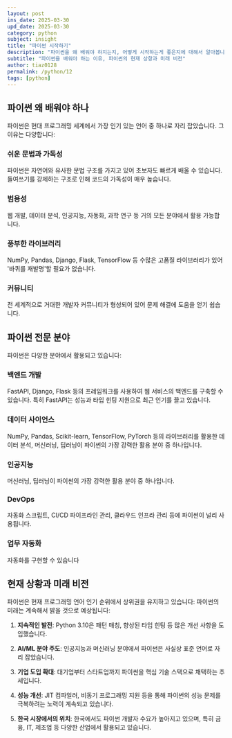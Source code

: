 ```yaml
---
layout: post
ins_date: 2025-03-30
upd_date: 2025-03-30
category: python
subject: insight
title: "파이썬 시작하기"
description: "파이썬을 왜 배워야 하지는지, 어떻게 시작하는게 좋은지에 대해서 알아봅니다. 또한 전문가로써 파이썬을 사용하는 분야와 현재 상황과 미래 비전을 알아봅시다."
subtitle: "파이썬을 배워야 하는 이유, 파이썬의 현재 상항과 미래 비전"
author: tiaz0128
permalink: /python/12
tags: [python]
---
```


## 파이썬 왜 배워야 하나

파이썬은 현대 프로그래밍 세계에서 가장 인기 있는 언어 중 하나로 자리 잡았습니다. 그 이유는 다양합니다:

### 쉬운 문법과 가독성

파이썬은 자연어와 유사한 문법 구조를 가지고 있어 초보자도 빠르게 배울 수 있습니다. 들여쓰기를 강제하는 구조로 인해 코드의 가독성이 매우 높습니다.

### 범용성

웹 개발, 데이터 분석, 인공지능, 자동화, 과학 연구 등 거의 모든 분야에서 활용 가능합니다.

### 풍부한 라이브러리

NumPy, Pandas, Django, Flask, TensorFlow 등 수많은 고품질 라이브러리가 있어 '바퀴를 재발명'할 필요가 없습니다.

### 커뮤니티

전 세계적으로 거대한 개발자 커뮤니티가 형성되어 있어 문제 해결에 도움을 얻기 쉽습니다.

## 파이썬 전문 분야

파이썬은 다양한 분야에서 활용되고 있습니다:

### 백엔드 개발

FastAPI, Django, Flask 등의 프레임워크를 사용하여 웹 서비스의 백엔드를 구축할 수 있습니다. 특히 FastAPI는 성능과 타입 힌팅 지원으로 최근 인기를 끌고 있습니다.

### 데이터 사이언스

NumPy, Pandas, Scikit-learn, TensorFlow, PyTorch 등의 라이브러리를 활용한 데이터 분석, 머신러닝, 딥러닝이 파이썬의 가장 강력한 활용 분야 중 하나입니다.

### 인공지능

머신러닝, 딥러닝이 파이썬의 가장 강력한 활용 분야 중 하나입니다.

### DevOps

자동화 스크립트, CI/CD 파이프라인 관리, 클라우드 인프라 관리 등에 파이썬이 널리 사용됩니다.

### 업무 자동화

자동화를 구현할 수 있습니다

## 현재 상황과 미래 비전

파이썬은 현재 프로그래밍 언어 인기 순위에서 상위권을 유지하고 있습니다:
파이썬의 미래는 계속해서 밝을 것으로 예상됩니다:

1. **지속적인 발전**: Python 3.10은 패턴 매칭, 향상된 타입 힌팅 등 많은 개선 사항을 도입했습니다.

2. **AI/ML 분야 주도**: 인공지능과 머신러닝 분야에서 파이썬은 사실상 표준 언어로 자리 잡았습니다.

3. **기업 도입 확대**: 대기업부터 스타트업까지 파이썬을 핵심 기술 스택으로 채택하는 추세입니다.

4. **성능 개선**: JIT 컴파일러, 비동기 프로그래밍 지원 등을 통해 파이썬의 성능 문제를 극복하려는 노력이 계속되고 있습니다.

5. **한국 시장에서의 위치**: 한국에서도 파이썬 개발자 수요가 높아지고 있으며, 특히 금융, IT, 제조업 등 다양한 산업에서 활용되고 있습니다.

